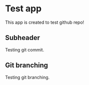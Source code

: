 # Test app

This app is created to test github repo!

## Subheader

Testing git commit.

## Git branching

Testing git branching.
